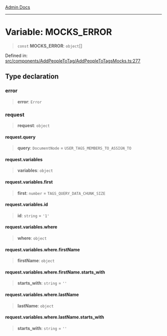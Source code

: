 [Admin Docs](/)

***

# Variable: MOCKS\_ERROR

> `const` **MOCKS\_ERROR**: `object`[]

Defined in: [src/components/AddPeopleToTag/AddPeopleToTagsMocks.ts:277](https://github.com/abhassen44/talawa-admin/blob/bb7b6d5252385a81ad100b897eb0cba4f7ba10d2/src/components/AddPeopleToTag/AddPeopleToTagsMocks.ts#L277)

## Type declaration

### error

> **error**: `Error`

### request

> **request**: `object`

#### request.query

> **query**: `DocumentNode` = `USER_TAGS_MEMBERS_TO_ASSIGN_TO`

#### request.variables

> **variables**: `object`

#### request.variables.first

> **first**: `number` = `TAGS_QUERY_DATA_CHUNK_SIZE`

#### request.variables.id

> **id**: `string` = `'1'`

#### request.variables.where

> **where**: `object`

#### request.variables.where.firstName

> **firstName**: `object`

#### request.variables.where.firstName.starts\_with

> **starts\_with**: `string` = `''`

#### request.variables.where.lastName

> **lastName**: `object`

#### request.variables.where.lastName.starts\_with

> **starts\_with**: `string` = `''`
